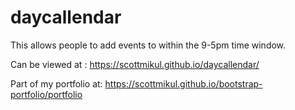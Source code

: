 # daycallendar
This allows people to add events to within the 9-5pm time window.

Can be viewed at :
https://scottmikul.github.io/daycallendar/

Part of my portfolio at: 
https://scottmikul.github.io/bootstrap-portfolio/portfolio
